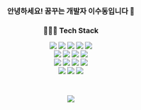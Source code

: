 <h3 align="center">안녕하세요! 꿈꾸는 개발자 이수동입니다 👻</h3>

<h3 align="center">🧑🏻‍💻 Tech Stack</h3>


<p align="center">
<img src="https://img.shields.io/badge/HTML5-E34F26?style=flat-square&logo=HTML5&logoColor=white" />
<img src="https://img.shields.io/badge/CSS3-1572B6?style=flat-square&logo=CSS3&logoColor=white" />
<img src="https://img.shields.io/badge/JavaScript-F7DF1E?style=flat-square&logo=JavaScript&logoColor=white" />
<img src="https://img.shields.io/badge/TypeScript-3178C6?style=flat-square&logo=TypeScript&logoColor=white" />
<img src="https://img.shields.io/badge/ReactJS-61DAFB?style=flat-square&logo=React&logoColor=white" />
  <br>
<img src="https://img.shields.io/badge/Node.js-339933?style=flat-square&logo=Node.js&logoColor=white" />
  <img src="https://img.shields.io/badge/Express-000000?style=flat-square&logo=Express&logoColor=white" />
<img src="https://img.shields.io/badge/MySQL-4479A1?style=flat-square&logo=MySQL&logoColor=white" />
<img src="https://img.shields.io/badge/MongoDB-47A248?style=flat-square&logo=MongoDB&logoColor=white" />
  <br>
<img src="https://img.shields.io/badge/C++-00599C?style=flat-square&logo=Cplusplus&logoColor=white" />
<img src="https://img.shields.io/badge/C-A8B9CC?style=flat-square&logo=C&logoColor=white" />
<img src="https://img.shields.io/badge/Kotlin-0095D5?style=flat-square&logo=Kotlin&logoColor=white" />
<img src="https://img.shields.io/badge/Android Studio-3DDC84?style=flat-square&logo=androidstudio&logoColor=white" />
<br>
<img src="https://img.shields.io/badge/Git-F05032?style=flat-square&logo=Git&logoColor=white" />
<img src="https://img.shields.io/badge/GitHub-181717?style=flat-square&logo=GitHub&logoColor=white" />
<img src="https://img.shields.io/badge/Firebase-FFCA28?style=flat-square&logo=Firebase&logoColor=white" />
</p>

<br>

<p align="center">
<img src="https://hits.seeyoufarm.com/api/count/incr/badge.svg?url=https%3A%2F%2Fgithub.com%2Fdoputer&count_bg=%2379C83D&title_bg=%23555555&icon=ghostery.svg&icon_color=%23FFFFFF&title=hits&edge_flat=false" /> 
</p>

